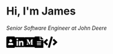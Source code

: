 # Hi, I'm James
*Senior Software Engineer at John Deere*

<a href="https://jameskabbes.com">
  <img align="left" alt="Personal Website" height="30px" src="static/portrait.svg" />
</a>
<a href="https://url.jameskabbes.com/linkedin">
  <img align="left" alt="LinkedIn" height="30px" src="static/linkedin.svg" />
</a>
<a href="https://url.jameskabbes.com/medium">
  <img align="left" alt="Medium" height="30px" src="static/medium.svg" />
</a>
<a href="https://url.jameskabbes.com/resume">
  <img align="left" alt="Resume" height="30px" src="static/file-alt.svg" />
</a>
<a href="https://url.jameskabbes.com/pypi">
  <img align="left" alt="PyPI" height="30px" src="static/code.svg" />
</a>
